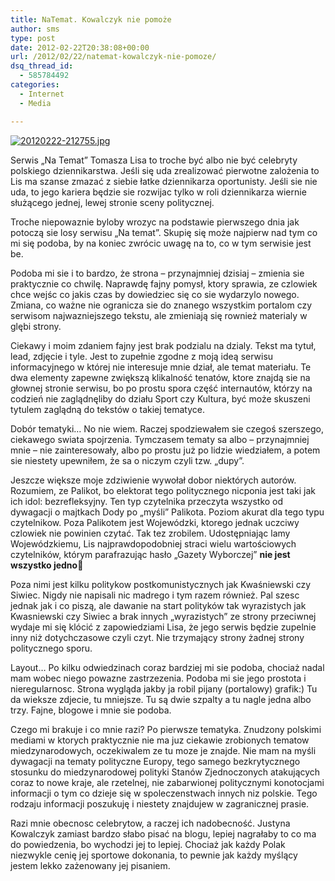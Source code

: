 ```yaml
---
title: NaTemat. Kowalczyk nie pomoże
author: sms
type: post
date: 2012-02-22T20:38:08+00:00
url: /2012/02/22/natemat-kowalczyk-nie-pomoze/
dsq_thread_id:
  - 585784492
categories:
  - Internet
  - Media

---
```

[<img src="http://www.dziennikarz.pl/wp-content/uploads/2012/02/20120222-212755.jpg" alt="20120222-212755.jpg" class="alignnone size-full" />][1]
  
Serwis &#8222;Na Temat&#8221; Tomasza Lisa to troche być albo nie być celebryty polskiego dziennikarstwa. Jeśli się uda zrealizować pierwotne zalożenia to Lis ma szanse zmazać z siebie łatke dziennikarza oportunisty. Jeśli sie nie uda, to jego kariera będzie sie rozwijac tylko w roli dziennikarza wiernie służącego jednej, lewej stronie sceny politycznej.

<!--more-->

Troche niepowaznie byloby wrozyc na podstawie pierwszego dnia jak potoczą sie losy serwisu &#8222;Na temat&#8221;. Skupię się może najpierw nad tym co mi się podoba, by na koniec zwrócic uwagę na to, co w tym serwisie jest be.

Podoba mi sie i to bardzo, że strona &#8211; przynajmniej dzisiaj &#8211; zmienia sie praktycznie co chwilę. Naprawdę fajny pomysł, ktory sprawia, ze czlowiek chce wejśc co jakis czas by dowiedziec się co sie wydarzylo nowego. Zmiana, co ważne nie ogranicza sie do znanego wszystkim portalom czy serwisom najwazniejszego tekstu, ale zmieniają się rownież materialy w glębi strony.

Ciekawy i moim zdaniem fajny jest brak podzialu na dzialy. Tekst ma tytuł, lead, zdjęcie i tyle. Jest to zupełnie zgodne z moją ideą serwisu informacyjnego w której nie interesuje mnie dział, ale temat materiału. Te dwa elementy zapewne zwiększą klikalność tenatów, ktore znajdą sie na głownej stronie serwisu, bo po prostu spora część internautów, którzy na codzień nie zaglądnęliby do działu Sport czy Kultura, być może skuszeni tytulem zaglądną do tekstów o takiej tematyce.

Dobór tematyki&#8230; No nie wiem. Raczej spodziewałem sie czegoś szerszego, ciekawego swiata spojrzenia. Tymczasem tematy sa albo &#8211; przynajmniej mnie &#8211; nie zainteresowały, albo po prostu już po lidzie wiedziałem, a potem sie niestety upewniłem, że sa o niczym czyli tzw. &#8222;dupy&#8221;.

Jeszcze większe moje zdziwienie wywołał dobor niektórych autorów. Rozumiem, ze Palikot, bo elektorat tego politycznego nicponia jest taki jak ich idol: bezrefleksyjny. Ten typ czytelnika przeczyta wszystko od dywagacji o majtkach Dody po &#8222;myśli&#8221; Palikota. Poziom akurat dla tego typu czytelnikow. Poza Palikotem jest Wojewódzki, ktorego jednak uczciwy czlowiek nie powinien czytać. Tak tez zrobilem. Udostępniając lamy Wojewódzkiemu, Lis najprawdopodobniej straci wielu wartościowych czytelników, którym parafrazując hasło &#8222;Gazety Wyborczej&#8221; **nie jest wszystko jedno**🙂
  
Poza nimi jest kilku politykow postkomunistycznych jak Kwaśniewski czy Siwiec. Nigdy nie napisali nic madrego i tym razem również. Pal szesc jednak jak i co piszą, ale dawanie na start polityków tak wyrazistych jak Kwasniewski czy Siwiec a brak innych &#8222;wyrazistych&#8221; ze strony przeciwnej wydaje mi się klócić z zapowiedziami Lisa, że jego serwis będzie zupelnie inny niż dotychczasowe czyli czyt. Nie trzymający strony żadnej strony politycznego sporu.

Layout&#8230; Po kilku odwiedzinach coraz bardziej mi sie podoba, chociaż nadal mam wobec niego powazne zastrzezenia. Podoba mi sie jego prostota i nieregularnosc. Strona wygląda jakby ja robil pijany (portalowy) grafik:) Tu da wieksze zdjecie, tu mniejsze. Tu są dwie szpalty a tu nagle jedna albo trzy. Fajne, blogowe i mnie sie podoba.

Czego mi brakuje i co mnie razi? Po pierwsze tematyka. Znudzony polskimi mediami w ktorych praktycznie nie ma juz ciekawie zrobionych tematow miedzynarodowych, oczekiwalem ze tu moze je znajde. Nie mam na myśli dywagacji na tematy polityczne Europy, tego samego bezkrytycznego stosunku do miedzynarodowej polityki Stanów Zjednoczonych atakujących coraz to nowe kraje, ale rzetelnej, nie zabarwionej politycznymi konotocjami informacji o tym co dzieje się w spoleczenstwach innych niz polskie. Tego rodzaju informacji poszukuję i niestety znajdujew w zagranicznej prasie.
  
Razi mnie obecnosc celebrytow, a raczej ich nadobecność. Justyna Kowalczyk zamiast bardzo słabo pisać na blogu, lepiej nagrałaby to co ma do powiedzenia, bo wychodzi jej to lepiej. Chociaż jak każdy Polak niezwykle cenię jej sportowe dokonania, to pewnie jak każdy myślący jestem lekko zażenowany jej pisaniem.

 [1]: http://www.dziennikarz.pl/wp-content/uploads/2012/02/20120222-212755.jpg